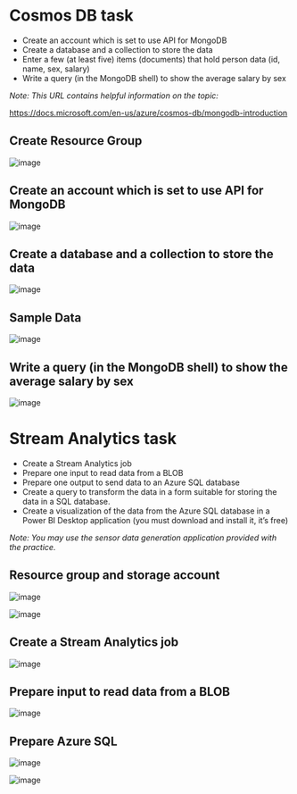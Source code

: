 # Cosmos DB task

- Create an account which is set to use API for MongoDB
-	Create a database and a collection to store the data
-	Enter a few (at least five) items (documents) that hold person data (id, name, sex, salary)
-	Write a query (in the MongoDB shell) to show the average salary by sex

_Note: This URL contains helpful information on the topic:_

https://docs.microsoft.com/en-us/azure/cosmos-db/mongodb-introduction 

## Create Resource Group

![image](https://user-images.githubusercontent.com/34960418/154265669-1e98b677-e688-4d7c-8964-40bdb6121d95.png)

## Create an account which is set to use API for MongoDB

![image](https://user-images.githubusercontent.com/34960418/154267766-a31d3216-46f7-45cb-8b50-165ea737c01c.png)


## Create a database and a collection to store the data

![image](https://user-images.githubusercontent.com/34960418/154278495-e75d2c35-4762-4a1c-8f10-15c6f4cf0579.png)


## Sample Data

![image](https://user-images.githubusercontent.com/34960418/154280133-1b295d07-875b-43ac-b148-03e2421e9951.png)


## Write a query (in the MongoDB shell) to show the average salary by sex

![image](https://user-images.githubusercontent.com/34960418/154280822-9da3a4d2-2fb9-433b-bfd0-f799eaf8ad1f.png)



# Stream Analytics task

- Create a Stream Analytics job
-	Prepare one input to read data from a BLOB
-	Prepare one output to send data to an Azure SQL database
-	Create a query to transform the data in a form suitable for storing the data in a SQL database.
-	Create a visualization of the data from the Azure SQL database in a Power BI Desktop application (you must download and install it, it’s free)

_Note: You may use the sensor data generation application provided with the practice._


## Resource group and storage account

![image](https://user-images.githubusercontent.com/34960418/154285406-1a6af421-0c15-40af-bb44-fb0b991fc29e.png)

![image](https://user-images.githubusercontent.com/34960418/154285808-d68f1ab6-67e7-483f-911b-ad8c6ac3f70f.png)


## Create a Stream Analytics job

![image](https://user-images.githubusercontent.com/34960418/154286664-dcb93dc0-0e4f-4995-a8b4-c3d7b1378ecc.png)


## Prepare input to read data from a BLOB

![image](https://user-images.githubusercontent.com/34960418/154287068-b3242fba-c326-424b-9034-78e56fdf104b.png)

## Prepare Azure SQL

![image](https://user-images.githubusercontent.com/34960418/154288191-9cd8410a-b446-4681-a759-ce82a56d8909.png)

![image](https://user-images.githubusercontent.com/34960418/154291966-bc4f5332-8193-4095-ba11-b58d880182d3.png)



